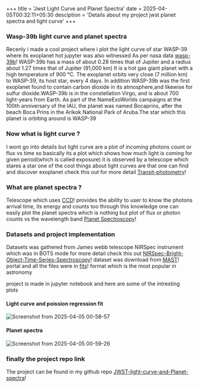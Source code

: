+++
title = 'Jwst Light Curve and Planet Spectra'
date = 2025-04-05T00:32:11+05:30
desciption = 'Details about my project jwst planet spectra and light curve'
+++

### Wasp-39b light curve and planet spectra
Recenly i made a cool project where i plot the light curve of star WASP-39 where its exoplanet hot jupyter was also witnessed As per nasa data [wasp-39b](https://exoplanetarchive.ipac.caltech.edu/overview/WASP-39#planet_WASP-39-b_collapsible)!  WASP-39b has a mass of about 0.28 times that of Jupiter and a radius about 1.27 times that of Jupiter (91,000 km) It is a hot gas giant planet with a high temperature of 900 °C. The exoplanet orbits very close (7 million km) to WASP-39, its host star, every 4 days. In addition WASP-39b was the first exoplanet found to contain carbon dioxide in its atmosphere,and likewise for sulfur dioxide.WASP-39b is in the constellation Virgo, and is about 700 light-years from Earth. As part of the NameExoWorlds campaigns at the 100th anniversary of the IAU, the planet was named Bocaprins, after the beach Boca Prins in the Arikok National Park of Aruba.The star which this planet is orbiting around is WASP-39 

### Now what is light curve ?
I wont go into details but light curve are a plot of incoming photons count or flux vs time so basically its a plot which shows how much light is coming for given period(which is called exposure) it is observed by a telescope which stares a star one of the cool things about light curves are that one can find and discover exoplanet check this out for more detail [Transit-photometry](https://en.wikipedia.org/wiki/Methods_of_detecting_exoplanets#Transit_photometry)!

### What are planet spectra ?
Telescope which uses [CCD](https://noirlab.edu/public/blog/50-years-ccds/)! provides the ability to user to know the photons arrival time, its energy and counts too through this knowledge one can easily plot the planet spectra which is nothing but plot of flux or photon counts vs the wavelength band [Planet Spectroscopy](https://oxfordre.com/planetaryscience/display/10.1093/acrefore/9780190647926.001.0001/acrefore-9780190647926-e-134)!

### Datasets and project implementation
Datasets was gathered from James webb telescope NIRSpec instrument which was in BOTS mode for more detail check this out [NIRSpec-Bright-Object-Time-Series-Spectroscopy](https://jwst-docs.stsci.edu/jwst-near-infrared-spectrograph/nirspec-observing-modes/nirspec-bright-object-time-series-spectroscopy#gsc.tab=0)! dataset was download from [MAST](https://mast.stsci.edu/portal/Mashup/Clients/Mast/Portal.html)! portal and all the files were in [fits](https://en.wikipedia.org/wiki/FITS)! format which is the most popular in astronomy 

project is made in jupyter notebook and here are some of the intresting plots
#### Light curve and poission regression fit
![Screenshot from 2025-04-05 00-58-57](https://github.com/user-attachments/assets/98ce41e7-a80d-44f8-8ad1-bdd080a7919d)

#### Planet spectra
![Screenshot from 2025-04-05 00-59-26](https://github.com/user-attachments/assets/65e4a4b8-f115-4596-854e-055960f8cc59)

### finally the project repo link 
The project can be found in my github repo [JWST-light-curve-and-Planet-spectra](https://github.com/Sauravroy34/JWST-light-curve-and-spectral-analysis)!
